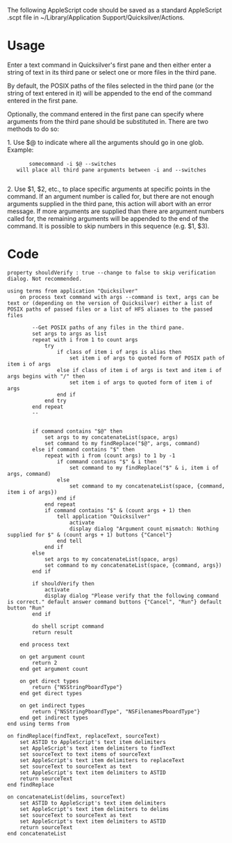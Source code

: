 The following AppleScript code should be saved as a standard AppleScript
.scpt file in \~/Library/Application Support/Quicksilver/Actions.

# Usage

Enter a text command in Quicksilver's first pane and then either enter a
string of text in its third pane or select one or more files in the
third pane.

By default, the POSIX paths of the files selected in the third pane (or
the string of text entered in it) will be appended to the end of the
command entered in the first pane.

Optionally, the command entered in the first pane can specify where
arguments from the third pane should be substituted in. There are two
methods to do so:

1\. Use $@ to indicate where all the arguments should go in one glob.
Example:

`       somecommand -i $@ --switches`
`       `
`   will place all third pane arguments between -i and --switches`
`       `

2\. Use $1, $2, etc., to place specific arguments at specific points in
the command. If an argument number is called for, but there are not
enough arguments supplied in the third pane, this action will abort with
an error message. If more arguments are supplied than there are argument
numbers called for, the remaining arguments will be appended to the end
of the command. It is possible to skip numbers in this sequence (e.g.
$1, $3).

# Code

``` applescript
property shouldVerify : true --change to false to skip verification dialog. Not recommended.

using terms from application "Quicksilver"
    on process text command with args --command is text, args can be text or (depending on the version of Quicksilver) either a list of POSIX paths of passed files or a list of HFS aliases to the passed files

        --Get POSIX paths of any files in the third pane.
        set args to args as list
        repeat with i from 1 to count args
            try
                if class of item i of args is alias then
                    set item i of args to quoted form of POSIX path of item i of args
                else if class of item i of args is text and item i of args begins with "/" then
                    set item i of args to quoted form of item i of args
                end if
            end try
        end repeat
        --


        if command contains "$@" then
            set args to my concatenateList(space, args)
            set command to my findReplace("$@", args, command)
        else if command contains "$" then
            repeat with i from (count args) to 1 by -1
                if command contains "$" & i then
                    set command to my findReplace("$" & i, item i of args, command)
                else
                    set command to my concatenateList(space, {command, item i of args})
                end if
            end repeat
            if command contains "$" & (count args + 1) then
                tell application "Quicksilver"
                    activate
                    display dialog "Argument count mismatch: Nothing supplied for $" & (count args + 1) buttons {"Cancel"}
                end tell
            end if
        else
            set args to my concatenateList(space, args)
            set command to my concatenateList(space, {command, args})
        end if

        if shouldVerify then
            activate
            display dialog "Please verify that the following command is correct." default answer command buttons {"Cancel", "Run"} default button "Run"
        end if

        do shell script command
        return result

    end process text

    on get argument count
        return 2
    end get argument count

    on get direct types
        return {"NSStringPboardType"}
    end get direct types

    on get indirect types
        return {"NSStringPboardType", "NSFilenamesPboardType"}
    end get indirect types
end using terms from

on findReplace(findText, replaceText, sourceText)
    set ASTID to AppleScript's text item delimiters
    set AppleScript's text item delimiters to findText
    set sourceText to text items of sourceText
    set AppleScript's text item delimiters to replaceText
    set sourceText to sourceText as text
    set AppleScript's text item delimiters to ASTID
    return sourceText
end findReplace

on concatenateList(delims, sourceText)
    set ASTID to AppleScript's text item delimiters
    set AppleScript's text item delimiters to delims
    set sourceText to sourceText as text
    set AppleScript's text item delimiters to ASTID
    return sourceText
end concatenateList
```
